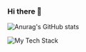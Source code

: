 ### Hi there 👋

<!--
**ElaynaSeguin/ElaynaSeguin** is a ✨ _special_ ✨ repository because its `README.md` (this file) appears on your GitHub profile.

Here are some ideas to get you started:

- 🔭 I’m currently working on ...
- 🌱 I’m currently learning ...
- 👯 I’m looking to collaborate on ...
- 🤔 I’m looking for help with ...
- 💬 Ask me about ...
- 📫 How to reach me: ...
- 😄 Pronouns: ...
- ⚡ Fun fact: ...
-->
![Anurag's GitHub stats](https://github-readme-stats.vercel.app/api?username=ElaynaSeguin&show_icons=true&theme=tokyonight)

<img align="center" src="https://github-readme-tech-stack.vercel.app/api/cards" alt="My Tech Stack" />
